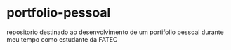 # portfolio-pessoal
repositorio destinado ao desenvolvimento de um portifolio pessoal durante meu tempo como estudante da FATEC
